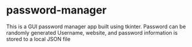 # password-manager
This is a GUI password manager app built using tkinter.
Password can be randomly generated
Username, website, and password information is stored to a local JSON file